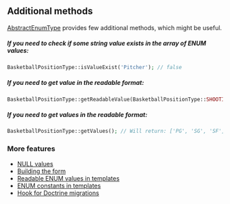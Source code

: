 ## Additional methods

[AbstractEnumType](./../../DBAL/Types/AbstractEnumType.php "AbstractEnumType") provides few additional methods, which might be useful.

##### If you need to check if some string value exists in the array of ENUM values:

```php
BasketballPositionType::isValueExist('Pitcher'); // false
```

##### If you need to get value in the readable format:

```php
BasketballPositionType::getReadableValue(BasketballPositionType::SHOOTING_GUARD); // Will return: Shooting Guard
```

##### If you need to get values in the readable format:

```php
BasketballPositionType::getValues(); // Will return: ['PG', 'SG', 'SF', 'PF', 'C']
```

### More features

* [NULL values](./null_values.md "NULL values")
* [Building the form](./building_the_form.md "Building the form")
* [Readable ENUM values in templates](./readable_enum_values_in_template.md "Readable ENUM values in templates")
* [ENUM constants in templates](./enum_constants_in_templates.md "ENUM constants in templates")
* [Hook for Doctrine migrations](./hook_for_doctrine_migrations.md "Hook for Doctrine migrations")

